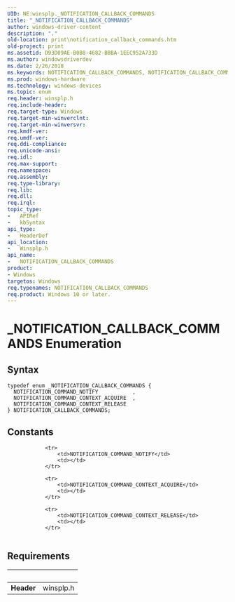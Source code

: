 ```yaml
---
UID: NE:winsplp._NOTIFICATION_CALLBACK_COMMANDS
title: "_NOTIFICATION_CALLBACK_COMMANDS"
author: windows-driver-content
description: "."
old-location: print\notification_callback_commands.htm
old-project: print
ms.assetid: D93D09AE-B0B8-4682-BBBA-1EEC952A733D
ms.author: windowsdriverdev
ms.date: 2/26/2018
ms.keywords: NOTIFICATION_CALLBACK_COMMANDS, NOTIFICATION_CALLBACK_COMMANDS enumeration [Print Devices], NOTIFICATION_COMMAND_CONTEXT_ACQUIRE, NOTIFICATION_COMMAND_CONTEXT_RELEASE, NOTIFICATION_COMMAND_NOTIFY, _NOTIFICATION_CALLBACK_COMMANDS, print.notification_callback_commands, winsplp/NOTIFICATION_CALLBACK_COMMANDS, winsplp/NOTIFICATION_COMMAND_CONTEXT_ACQUIRE, winsplp/NOTIFICATION_COMMAND_CONTEXT_RELEASE, winsplp/NOTIFICATION_COMMAND_NOTIFY
ms.prod: windows-hardware
ms.technology: windows-devices
ms.topic: enum
req.header: winsplp.h
req.include-header: 
req.target-type: Windows
req.target-min-winverclnt: 
req.target-min-winversvr: 
req.kmdf-ver: 
req.umdf-ver: 
req.ddi-compliance: 
req.unicode-ansi: 
req.idl: 
req.max-support: 
req.namespace: 
req.assembly: 
req.type-library: 
req.lib: 
req.dll: 
req.irql: 
topic_type:
-	APIRef
-	kbSyntax
api_type:
-	HeaderDef
api_location:
-	Winsplp.h
api_name:
-	NOTIFICATION_CALLBACK_COMMANDS
product:
- Windows
targetos: Windows
req.typenames: NOTIFICATION_CALLBACK_COMMANDS
req.product: Windows 10 or later.
---
```


# _NOTIFICATION_CALLBACK_COMMANDS Enumeration


## Syntax
```
typedef enum _NOTIFICATION_CALLBACK_COMMANDS {
  NOTIFICATION_COMMAND_NOTIFY           ,
  NOTIFICATION_COMMAND_CONTEXT_ACQUIRE  ,
  NOTIFICATION_COMMAND_CONTEXT_RELEASE
} NOTIFICATION_CALLBACK_COMMANDS;
```

## Constants

<table>
            
                <tr>
                    <td>NOTIFICATION_COMMAND_NOTIFY</td>
                    <td></td>
                </tr>
            
                <tr>
                    <td>NOTIFICATION_COMMAND_CONTEXT_ACQUIRE</td>
                    <td></td>
                </tr>
            
                <tr>
                    <td>NOTIFICATION_COMMAND_CONTEXT_RELEASE</td>
                    <td></td>
                </tr>
</table>


## Requirements
| &nbsp; | &nbsp; |
| ---- |:---- |
| **Header** | winsplp.h |